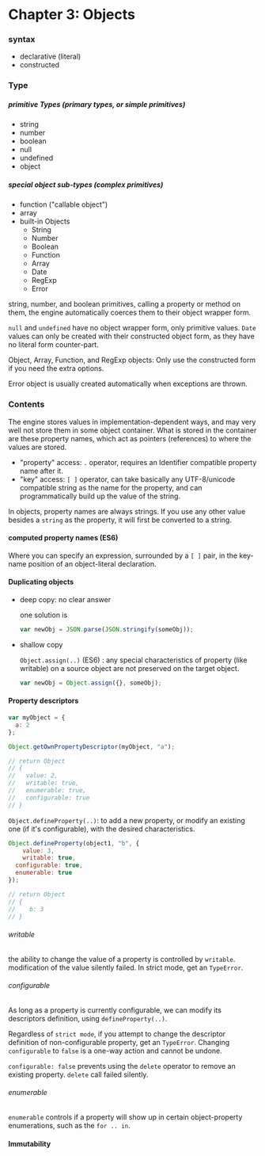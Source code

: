 # Chapter 3: Objects

### syntax
* declarative (literal)
* constructed

### Type

##### primitive Types (primary types, or simple primitives)
* string
* number
* boolean
* null
* undefined
* object

##### special object sub-types (complex primitives)
* function ("callable object")
* array
* built-in Objects
  * String
  * Number
  * Boolean
  * Function
  * Array
  * Date
  * RegExp
  * Error

string, number, and boolean primitives, calling a property or method on them, the engine automatically coerces them to their object wrapper form.

`null` and `undefined` have no object wrapper form, only primitive values.
`Date` values can only be created with their constructed object form, as they have no literal form counter-part.

Object, Array, Function, and RegExp objects:
Only use the constructed form if you need the extra options.

Error object is usually created automatically when exceptions are thrown.

 ### Contents

The engine stores values in implementation-dependent ways, and may very well not store them in some object container.
What is stored in the container are these property names, which act as pointers (references) to where the values are stored.

 * "property" access: `.` operator, requires an Identifier compatible property name after it.
 * "key" access: `[ ]` operator, can take basically any UTF-8/unicode compatible string as the name for the property, and can programmatically build up the value of the string.


In objects, property names are always strings. If you use any other value besides a `string` as the property, it will first be converted to a string.

#### computed property names (ES6)
Where you can specify an expression, surrounded by a `[ ]` pair, in the key-name position of an object-literal declaration.

#### Duplicating objects

* deep copy: no clear answer

  one solution is
  ``` JavaScript
  var newObj = JSON.parse(JSON.stringify(someObj));
  ```

* shallow copy

  `Object.assign(..)` (ES6) : any special characteristics of property (like writable) on a source object are not preserved on the target object.
  ``` JavaScript
  var newObj = Object.assign({}, someObj);
  ```

#### Property descriptors

``` JavaScript
var myObject = {
  a: 2
};

Object.getOwnPropertyDescriptor(myObject, "a");

// return Object
// {
//   value: 2,
//   writable: true,
//   enumerable: true,
//   configurable: true
// }
```

`Object.defineProperty(..)`: to add a new property, or modify an existing one (if it's configurable), with the desired characteristics.

``` JavaScript
Object.defineProperty(object1, "b", {
	value: 3,
	writable: true,
  configurable: true,
  enumerable: true
});

// return Object
// {
//    b: 3
// }
```

###### writable

the ability to change the value of a property is controlled by `writable`.
modification of the value silently failed.
In strict mode, get an `TypeError`.

###### configurable

As long as a property is currently configurable, we can modify its descriptors definition, using `defineProperty(..)`.

Regardless of `strict mode`, if you attempt to change the descriptor definition of non-configurable property, get an `TypeError`. Changing `configurable` to `false` is a one-way action and cannot be undone.

`configurable: false` prevents using the `delete` operator to remove an existing property.
`delete` call failed silently.

###### enumerable  

`enumerable` controls if a property will show up in certain object-property enumerations, such as the `for .. in`.


 #### Immutability
